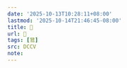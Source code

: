 ```yaml
---
date: '2025-10-13T10:28:11+08:00'
lastmod: '2025-10-14T21:46:45-08:00'
title: 􃹄
url: 􃹄
tags: [鶿]
src: DCCV
note:
---
```

